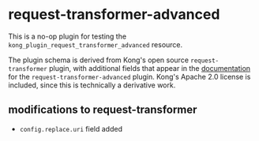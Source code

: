 # request-transformer-advanced

This is a no-op plugin for testing the `kong_plugin_request_transformer_advanced` resource.

The plugin schema is derived from Kong's open source `request-transformer` plugin, with additional fields that appear in the [documentation](https://docs.konghq.com/enterprise/0.33-x/plugins/request-transformer/) for the `request-transformer-advanced` plugin.
Kong's Apache 2.0 license is included, since this is technically a derivative work.


## modifications to request-transformer

- `config.replace.uri` field added 
